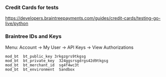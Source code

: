 ### Credit Cards for tests
https://developers.braintreepayments.com/guides/credit-cards/testing-go-live/python

### Braintree IDs and Keys
Menu: Account -> My User -> API Keys -> View Authorizations

```
mod_bt  bt_public_key 3rkgzgrs9tkgsg
mod_bt  bt_private_key  324ggsrsgdrgs42d9tkgsg
mod_bt  bt_merchant_id  sg4f4wc3t
mod_bt  bt_environment  Sandbox
```
